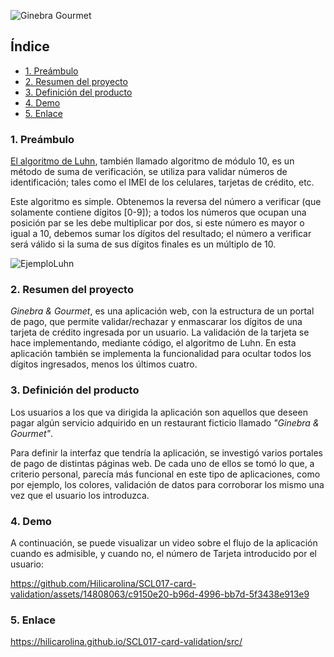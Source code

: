 
![Ginebra Gourmet](https://github.com/Hilicarolina/SCL017-card-validation/assets/14808063/725a7c93-f2ef-434c-86e0-d062e45fc2d3)

## Índice
- [1. Preámbulo](#item1)
- [2. Resumen del proyecto](#item2)
- [3. Definición del producto](#item3)
- [4. Demo](#item4)
- [5. Enlace](#item5)


<a name="item1"></a>
### 1. Preámbulo
[El algoritmo de Luhn](https://es.wikipedia.org/wiki/Algoritmo_de_Luhn#:~:text=El%20algoritmo%20de%20Luhn%20o,cr%C3%A9dito%2C%20n%C3%BAmeros%20IMEI%2C%20etc.), también llamado algoritmo de módulo 10, es un método de suma de verificación, se utiliza para validar números de identificación; tales como el IMEI de los celulares, tarjetas de crédito, etc.

Este algoritmo es simple. Obtenemos la reversa del número a verificar (que solamente contiene dígitos [0-9]); a todos los números que ocupan una posición par se les debe multiplicar por dos, si este número es mayor o igual a 10, debemos sumar los dígitos del resultado; el número a verificar será válido si la suma de sus dígitos finales es un múltiplo de 10.

![EjemploLuhn](https://github.com/Hilicarolina/SCL017-card-validation/assets/14808063/b3b2421d-0494-4ea4-a1d1-0ff9839d5f49)


<a name="item2"></a>
### 2. Resumen del proyecto

_Ginebra & Gourmet_, es una aplicación web, con la estructura de un portal de pago, que permite validar/rechazar y enmascarar los dígitos de una tarjeta de crédito ingresada por un usuario. La validación de la tarjeta se hace implementando, mediante código, el algoritmo de Luhn. En esta aplicación también se implementa la funcionalidad para ocultar todos los dígitos ingresados, menos los últimos cuatro.

<a name="item3"></a>
### 3. Definición del producto

Los usuarios a los que va dirigida la aplicación son aquellos que deseen pagar algún
servicio adquirido en un restaurant ficticio llamado _"Ginebra & Gourmet"_.

Para definir la interfaz que tendría la aplicación, se investigó varios portales de pago de distintas páginas web. De cada uno de ellos se tomó lo que, a criterio personal, parecía más funcional en este tipo de aplicaciones, como por ejemplo, los colores, validación de datos para corroborar los mismo una vez que el usuario los introduzca. 

<a name="item4"></a>
### 4. Demo
A continuación, se puede visualizar un video sobre el flujo de la aplicación cuando es admisible, y cuando no, el número de Tarjeta introducido por el usuario:

https://github.com/Hilicarolina/SCL017-card-validation/assets/14808063/c9150e20-b96d-4996-bb7d-5f3438e913e9

<a name="item5"></a>
### 5. Enlace
https://hilicarolina.github.io/SCL017-card-validation/src/

